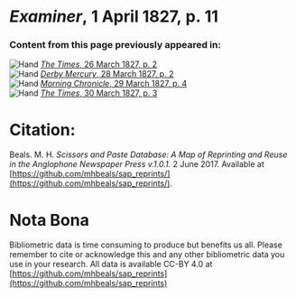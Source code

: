 # *Examiner*, 1 April 1827, p. 11  
  
### Content from this page previously appeared in:  
![Hand](http://scissorsandpaste.net/wp-content/uploads/2017/06/smallhandpointer.png) [*The Times*, 26 March 1827, p. 2](https://mhbeals.github.io/sap_html/The-Times/The-Times-26-March-1827-p-2)  
![Hand](http://scissorsandpaste.net/wp-content/uploads/2017/06/smallhandpointer.png) [*Derby Mercury*, 28 March 1827, p. 2](https://mhbeals.github.io/sap_html/Derby-Mercury/Derby-Mercury-28-March-1827-p-2)  
![Hand](http://scissorsandpaste.net/wp-content/uploads/2017/06/smallhandpointer.png) [*Morning Chronicle*, 29 March 1827, p. 4](https://mhbeals.github.io/sap_html/Morning-Chronicle/Morning-Chronicle-29-March-1827-p-4)  
![Hand](http://scissorsandpaste.net/wp-content/uploads/2017/06/smallhandpointer.png) [*The Times*, 30 March 1827, p. 3](https://mhbeals.github.io/sap_html/The-Times/The-Times-30-March-1827-p-3)  


# Citation: 

Beals. M. H. *Scissors and Paste Database: A Map of Reprinting and Reuse in the Anglophone Newspaper Press v.1.0.1.* 2 June 2017. Available at [https://github.com/mhbeals/sap_reprints/](https://github.com/mhbeals/sap_reprints/). 

# Nota Bona

Bibliometric data is time consuming to produce but benefits us all. Please remember to cite or acknowledge this and any other bibliometric data you use in your research. All data is available CC-BY 4.0 at [https://github.com/mhbeals/sap_reprints](https://github.com/mhbeals/sap_reprints)